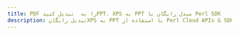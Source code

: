 ---title: PDF را به  تبدیل کنیدPPT، XPS به PPT مبدل رایگان یا Perl SDKdescription: تبدیل رایگانXPS به PPT با استفاده از Perl Cloud APIs & SDK همچنین اسناد PDF را در Cloud ایجاد، ویرایش و رندر کنید.---